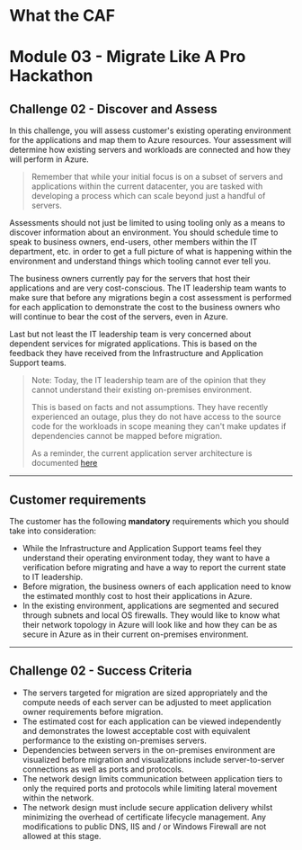 # What the CAF

# Module 03 - Migrate Like A Pro Hackathon

## Challenge 02 - Discover and Assess

In this challenge, you will assess customer's existing operating environment for the applications and map them to Azure resources. Your assessment will determine how existing servers and workloads are connected and how they will perform in Azure.

> Remember that while your initial focus is on a subset of servers and applications within the current datacenter, you are tasked with developing a process which can scale beyond just a handful of servers.

Assessments should not just be limited to using tooling only as a means to discover information about an environment. You should schedule time to speak to business owners, end-users, other members within the IT department, etc. in order to get a full picture of what is happening within the environment and understand things which tooling cannot ever tell you.

The business owners currently pay for the servers that host their applications and are very cost-conscious. The IT leadership team wants to make sure that before any migrations begin a cost assessment is performed for each application to demonstrate the cost to the business owners who will continue to bear the cost of the servers, even in Azure.

Last but not least the IT leadership team is very concerned about dependent services for migrated applications. This is based on the feedback they have received from the Infrastructure and Application Support teams. 

> Note: Today, the IT leadership team are of the opinion that they cannot understand their existing on-premises environment. 
> 
> This is based on facts and not assumptions. They have recently experienced an outage, plus they do not have access to the source code for the workloads in scope meaning they can't make updates if dependencies cannot be mapped before migration.
> 
> As a reminder, the current application server architecture is documented [here](./../media/application_architecture.png)

 ---

## Customer requirements

The customer has the following **mandatory** requirements which you should take into consideration:

- While the Infrastructure and Application Support teams feel they understand their operating environment today, they want to have a verification before migrating and have a way to report the current state to IT leadership.
- Before migration, the business owners of each application need to know the estimated monthly cost to host their applications in Azure.
- In the existing environment, applications are segmented and secured through subnets and local OS firewalls. They would like to know what their network topology in Azure will look like and how they can be as secure in Azure as in their current on-premises environment.

---

## Challenge 02 - Success Criteria

- The servers targeted for migration are sized appropriately and the compute needs of each server can be adjusted to meet application owner requirements before migration.
- The estimated cost for each application can be viewed independently and demonstrates the lowest acceptable cost with equivalent performance to the existing on-premises servers.
- Dependencies between servers in the on-premises environment are visualized before migration and visualizations include server-to-server connections as well as ports and protocols.
- The network design limits communication between application tiers to only the required ports and protocols while limiting lateral movement within the network.
- The network design must include secure application delivery whilst minimizing the overhead of certificate lifecycle management. Any modifications to public DNS, IIS and / or Windows Firewall are not allowed at this stage.

